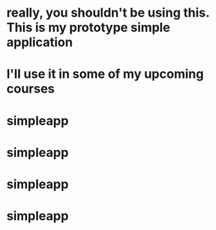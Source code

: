# really, you shouldn't be using this. This is my prototype simple application
# I'll use it in some of my upcoming courses
# simpleapp
# simpleapp
# simpleapp
# simpleapp
